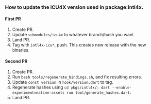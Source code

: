 ### How to update the ICU4X version used in package:intl4x.

#### First PR
1. Create PR.
2. Update `submodules/icu4x` to whatever branch/hash you want.
3. Land PR.
4. Tag with `intl4x-icu*`, push. This creates new release with the new binaries.

#### Second PR
1. Create PR.
2. Run `bash tools/regenerate_bindings.sh`, and fix resulting errors.
3. Update `const version` in `hook/version.dart` to tag.
4. Regenerate hashes using `cd pkgs/intl4x/; dart --enable-experiment=native-assets run tool/generate_hashes.dart`.
5. Land PR.
